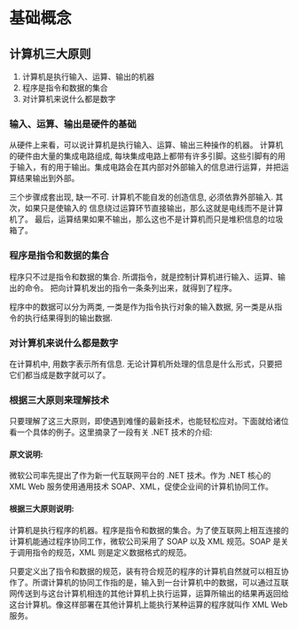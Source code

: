 # 基础概念

## 计算机三大原则

1. 计算机是执行输入、运算、输出的机器
2. 程序是指令和数据的集合
3. 对计算机来说什么都是数字

### 输入、运算、输出是硬件的基础

从硬件上来看，可以说计算机是执行输入、运算、输出三种操作的机器。 计算机的硬件由大量的集成电路组成, 每块集成电路上都带有许多引脚。这些引脚有的用于输入，有的用于输出。集成电路会在其内部对外部输入的信息进行运算，并把运算结果输出到外部。

三个步骤成套出现, 缺一不可.  计算机不能自发的创造信息, 必须依靠外部输入.  其次，如果只是使输入的 信息绕过运算环节直接输出，那么这就是电线而不是计算机了。 最后，运算结果如果不输出，那么这也不是计算机而只是堆积信息的垃圾箱了。

### 程序是指令和数据的集合

程序只不过是指令和数据的集合.  所谓指令，就是控制计算机进行输入、运算、输出的命令。 把向计算机发出的指令一条条列出来，就得到了程序。

程序中的数据可以分为两类, 一类是作为指令执行对象的输入数据, 另一类是从指令的执行结果得到的输出数据.

### 对计算机来说什么都是数字

在计算机中, 用数字表示所有信息.  无论计算机所处理的信息是什么形式，只要把它们都当成是数字就可以了。

### 根据三大原则来理解技术

只要理解了这三大原则，即使遇到难懂的最新技术，也能轻松应对。下面就给诸位看一个具体的例子。这里摘录了一段有关 .NET 技术的介绍: 

#### 原文说明:

微软公司率先提出了作为新一代互联网平台的 .NET 技术。作为 .NET 核心的 XML Web 服务使用通用技术 SOAP、XML，促使企业间的计算机协同工作。

#### 根据三大原则说明:

计算机是执行程序的机器。程序是指令和数据的集合。为了使互联网上相互连接的计算机能通过程序协同工作，微软公司采用了 SOAP 以及 XML 规范。SOAP 是关于调用指令的规范，XML 则是定义数据格式的规范。

只要定义出了指令和数据的规范，装有符合规范的程序的计算机自然就可以相互协作了。所谓计算机的协同工作指的是，输入到一台计算机中的数据，可以通过互联网传送到与这台计算机相连的其他计算机上执行运算，运算所输出的结果再返回给这台计算机。像这样部署在其他计算机上能执行某种运算的程序就叫作 XML Web 服务。